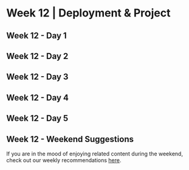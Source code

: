 # Week 12 | Deployment & Project

## Week 12 - Day 1

## Week 12 - Day 2

## Week 12 - Day 3

## Week 12 - Day 4

## Week 12 - Day 5

## Week 12 - Weekend Suggestions

If you are in the mood of enjoying related content during the weekend, check out our weekly recommendations [here](WEEKEND.md).
